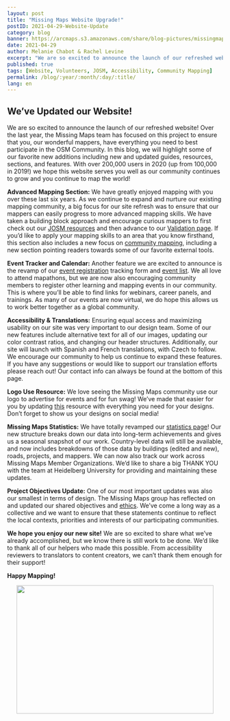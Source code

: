 ```yaml
---
layout: post
title: "Missing Maps Website Upgrade!"
postID: 2021-04-29-Website-Update
category: blog
banner: https://arcmaps.s3.amazonaws.com/share/blog-pictures/missingmaps-blog_20210429_banner.png
date: 2021-04-29
author: Melanie Chabot & Rachel Levine
excerpt: "We are so excited to announce the launch of our refreshed website! Over the last year, the Missing Maps team has focused on this project to ensure that you, our wonderful mappers, have everything you need to best participate in the OSM Community."
published: true
tags: [Website, Volunteers, JOSM, Accessibility, Community Mapping]
permalink: /blog/:year/:month/:day/:title/
lang: en
---
```

## We’ve Updated our Website!

We are so excited to announce the launch of our refreshed website! Over the last year, the Missing Maps team has focused on this project to ensure that you, our wonderful mappers, have everything you need to best participate in the OSM Community. In this blog, we will highlight some of our favorite new additions including new and updated guides, resources, sections, and features. With over 200,000 users in 2020 (up from 100,000 in 2019!) we hope this website serves you well as our community continues to grow and you continue to map the world! 

**Advanced Mapping Section:**
We have greatly enjoyed mapping with you over these last six years. As we continue to expand and nurture our existing mapping community, a big focus for our site refresh was to ensure that our mappers can easily progress to more advanced mapping skills. We have taken a building block approach and encourage curious mappers to first check out our [JOSM resources](https://www.missingmaps.org/advanced/) and then advance to our [Validation page](https://www.missingmaps.org/validate/). If you’d like to apply your mapping skills to an area that you know firsthand, this section also includes a new focus on [community mapping](https://www.missingmaps.org/field/), including a new section pointing readers towards some of our favorite external tools. 

**Event Tracker and Calendar:**
Another feature we are excited to announce is the revamp of our [event registration](https://forms.gle/Y9YogcXtrdTBxWjh6) tracking form and [event list](https://www.missingmaps.org/events/). We all love to attend mapathons, but we are now also encouraging community members to register other learning and mapping events in our community. This is where you’ll be able to find links for webinars, career panels, and trainings. As many of our events are now virtual, we do hope this allows us to work better together as a global community.

**Accessibility & Translations:**
Ensuring equal access and maximizing usability on our site was very important to our design team. Some of our new features include alternative text for all of our images, updating our color contrast ratios, and changing our header structures. Additionally, our site will launch with Spanish and French translations, with Czech to follow. We encourage our community to help us continue to expand these features. If you have any suggestions or would like to support our translation efforts please reach out! Our contact info can always be found at the bottom of this page.

**Logo Use Resource:**
We love seeing the Missing Maps community use our logo to advertise for events and for fun swag! We’ve made that easier for you by updating [this](https://github.com/MissingMaps/mediakit) resource with everything you need for your designs. Don’t forget to show us your designs on social media!  

**Missing Maps Statistics:**
We have totally revamped our [statistics page](https://www.missingmaps.org/statistics/)! Our new structure breaks down our data into long-term achievements and gives us a seasonal snapshot of our work. Country-level data will still be available, and now includes breakdowns of those data by buildings (edited and new), roads, projects, and mappers. We can now also track our work across Missing Maps Member Organizations. We’d like to share a big THANK YOU with the team at Heidelberg University for providing and maintaining these updates.

**Project Objectives Update:**
One of our most important updates was also our smallest in terms of design.  The Missing Maps group has reflected on and updated our shared objectives and [ethics](https://www.missingmaps.org/about/). We’ve come a long way as a collective and we want to ensure that these statements continue to reflect the local contexts, priorities and interests of our participating communities.

**We hope you enjoy our new site!**
We are so excited to share what we’ve already accomplished, but we know there is still work to be done. We’d like to thank all of our helpers who made this possible. From accessibility reviewers to translators to content creators, we can’t thank them enough for their support! 

**Happy Mapping!**

<p align="center">
  <img width="460" height="300" src="https://arcmaps.s3.amazonaws.com/share/blog-pictures/missingmaps-blog_20210429_photo1.png">
</p>
